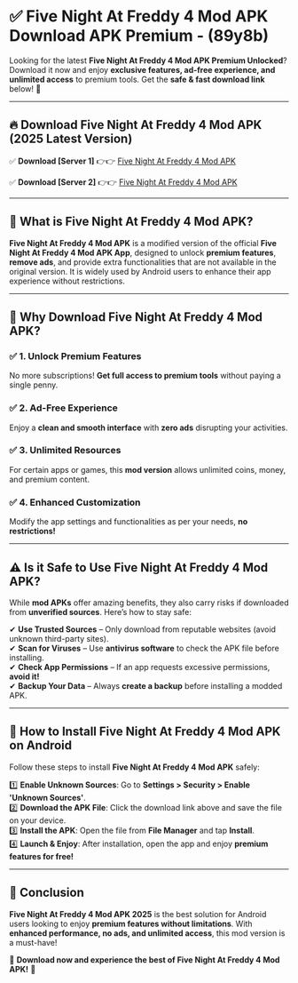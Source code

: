 
# ✅ Five Night At Freddy 4 Mod APK Download APK Premium -  (89y8b) 

Looking for the latest **Five Night At Freddy 4 Mod APK Premium Unlocked**? Download it now and enjoy **exclusive features, ad-free experience, and unlimited access** to premium tools. Get the **safe & fast download link** below! 🚀

---

## 🔥 Download Five Night At Freddy 4 Mod APK (2025 Latest Version)

✅ **Download [Server 1]** 👉👉 [Five Night At Freddy 4 Mod APK ](https://apkcomod.com?title=Five_Night_At_Freddy_4_Mod_APK)  

✅ **Download [Server 2]** 👉👉 [Five Night At Freddy 4 Mod APK ](https://apkcomod.com?title=Five_Night_At_Freddy_4_Mod_APK)  


---

## 📌 What is Five Night At Freddy 4 Mod APK?

**Five Night At Freddy 4 Mod APK** is a modified version of the official **Five Night At Freddy 4 Mod APK App**, designed to unlock **premium features**, **remove ads**, and provide extra functionalities that are not available in the original version. It is widely used by Android users to enhance their app experience without restrictions.

---

## 🌟 Why Download Five Night At Freddy 4 Mod APK?

### ✅ 1. Unlock Premium Features
No more subscriptions! **Get full access to premium tools** without paying a single penny.

### ✅ 2. Ad-Free Experience
Enjoy a **clean and smooth interface** with **zero ads** disrupting your activities.

### ✅ 3. Unlimited Resources
For certain apps or games, this **mod version** allows unlimited coins, money, and premium content.

### ✅ 4. Enhanced Customization
Modify the app settings and functionalities as per your needs, **no restrictions!**

---

## ⚠️ Is it Safe to Use Five Night At Freddy 4 Mod APK?

While **mod APKs** offer amazing benefits, they also carry risks if downloaded from **unverified sources**. Here’s how to stay safe:

✔ **Use Trusted Sources** – Only download from reputable websites (avoid unknown third-party sites).  
✔ **Scan for Viruses** – Use **antivirus software** to check the APK file before installing.  
✔ **Check App Permissions** – If an app requests excessive permissions, **avoid it!**  
✔ **Backup Your Data** – Always **create a backup** before installing a modded APK.

---

## 📲 How to Install Five Night At Freddy 4 Mod APK on Android

Follow these steps to install **Five Night At Freddy 4 Mod APK** safely:

1️⃣ **Enable Unknown Sources**: Go to **Settings > Security > Enable 'Unknown Sources'**.  
2️⃣ **Download the APK File**: Click the download link above and save the file on your device.  
3️⃣ **Install the APK**: Open the file from **File Manager** and tap **Install**.  
4️⃣ **Launch & Enjoy**: After installation, open the app and enjoy **premium features for free!**

---

## 🚀 Conclusion

**Five Night At Freddy 4 Mod APK 2025** is the best solution for Android users looking to enjoy **premium features without limitations**. With **enhanced performance, no ads, and unlimited access**, this mod version is a must-have!

🔻 **Download now and experience the best of Five Night At Freddy 4 Mod APK!** 🔻

